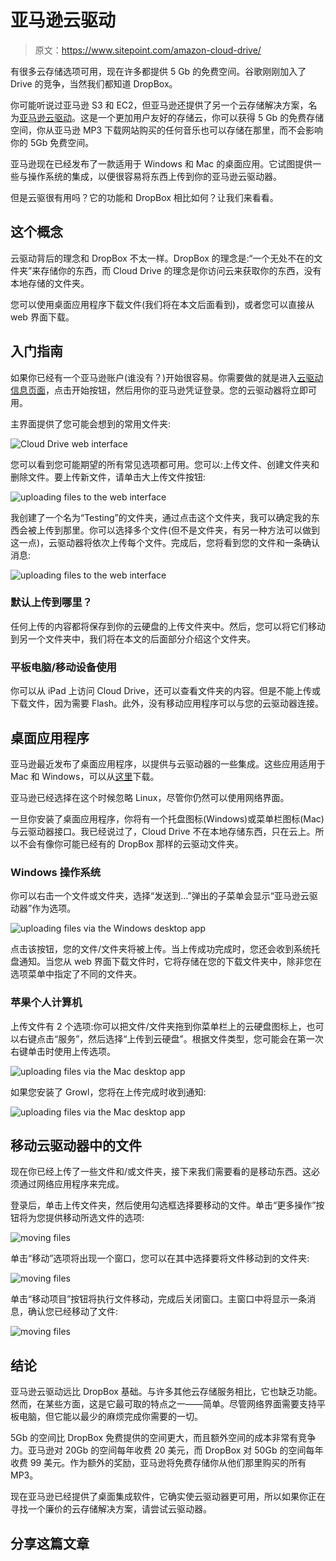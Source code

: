 # 亚马逊云驱动

> 原文：<https://www.sitepoint.com/amazon-cloud-drive/>

有很多云存储选项可用，现在许多都提供 5 Gb 的免费空间。谷歌刚刚加入了 Drive 的竞争，当然我们都知道 DropBox。

你可能听说过亚马逊 S3 和 EC2，但亚马逊还提供了另一个云存储解决方案，名为[亚马逊云驱动](https://www.amazon.com/clouddrive/learnmore)。这是一个更加用户友好的存储云，你可以获得 5 Gb 的免费存储空间，你从亚马逊 MP3 下载网站购买的任何音乐也可以存储在那里，而不会影响你的 5Gb 免费空间。

亚马逊现在已经发布了一款适用于 Windows 和 Mac 的桌面应用。它试图提供一些与操作系统的集成，以便很容易将东西上传到你的亚马逊云驱动器。

但是云驱很有用吗？它的功能和 DropBox 相比如何？让我们来看看。

## 这个概念

云驱动背后的理念和 DropBox 不太一样。DropBox 的理念是:“一个无处不在的文件夹”来存储你的东西，而 Cloud Drive 的理念是你访问云来获取你的东西，没有本地存储的文件夹。

您可以使用桌面应用程序下载文件(我们将在本文后面看到)，或者您可以直接从 web 界面下载。

## 入门指南

如果你已经有一个亚马逊账户(谁没有？)开始很容易。你需要做的就是进入[云驱动信息页面](https://www.amazon.com/clouddrive/learnmore)，点击开始按钮，然后用你的亚马逊凭证登录。您的云驱动器将立即可用。

主界面提供了您可能会想到的常用文件夹:

![Cloud Drive web interface](img/de4ff1dd4405d05a34475db79bce8077.png)

您可以看到您可能期望的所有常见选项都可用。您可以:上传文件、创建文件夹和删除文件。要上传新文件，请单击大上传文件按钮:

![uploading files to the web interface](img/0fd0db3f963a1378dec4965e185ce021.png)

我创建了一个名为“Testing”的文件夹，通过点击这个文件夹，我可以确定我的东西会被上传到那里。你可以选择多个文件(但不是文件夹，有另一种方法可以做到这一点)，云驱动器将依次上传每个文件。完成后，您将看到您的文件和一条确认消息:

![uploading files to the web interface](img/4ea189d932016ec586bbebde1ffbbb2e.png)

### 默认上传到哪里？

任何上传的内容都将保存到你的云硬盘的上传文件夹中。然后，您可以将它们移动到另一个文件夹中，我们将在本文的后面部分介绍这个文件夹。

### 平板电脑/移动设备使用

你可以从 iPad 上访问 Cloud Drive，还可以查看文件夹的内容。但是不能上传或下载文件，因为需要 Flash。此外，没有移动应用程序可以与您的云驱动器连接。

## 桌面应用程序

亚马逊最近发布了桌面应用程序，以提供与云驱动器的一些集成。这些应用适用于 Mac 和 Windows，可以从[这里](http://www.amazon.com/gp/feature.html?ie=UTF8&docId=1000796781)下载。

亚马逊已经选择在这个时候忽略 Linux，尽管你仍然可以使用网络界面。

一旦你安装了桌面应用程序，你将有一个托盘图标(Windows)或菜单栏图标(Mac)与云驱动器接口。我已经说过了，Cloud Drive 不在本地存储东西，只在云上。所以不会有像你可能已经有的 DropBox 那样的云驱动文件夹。

### Windows 操作系统

你可以右击一个文件或文件夹，选择“发送到…”弹出的子菜单会显示“亚马逊云驱动器”作为选项。

![uploading files via the Windows desktop app](img/fc86828635bbb958a01435bc4aed1a91.png)

点击该按钮，您的文件/文件夹将被上传。当上传成功完成时，您还会收到系统托盘通知。当您从 web 界面下载文件时，它将存储在您的下载文件夹中，除非您在选项菜单中指定了不同的文件夹。

### 苹果个人计算机

上传文件有 2 个选项:你可以把文件/文件夹拖到你菜单栏上的云硬盘图标上，也可以右键点击“服务”，然后选择“上传到云硬盘”。根据文件类型，您可能会在第一次右键单击时使用上传选项。

![uploading files via the Mac desktop app](img/2abed819f8b69b20c6e441e815cc5625.png)

如果您安装了 Growl，您将在上传完成时收到通知:

![uploading files via the Mac desktop app](img/e55c4868296a1cc5630bdeb66724dfb2.png)

## 移动云驱动器中的文件

现在你已经上传了一些文件和/或文件夹，接下来我们需要看的是移动东西。这必须通过网络应用程序来完成。

登录后，单击上传文件夹，然后使用勾选框选择要移动的文件。单击“更多操作”按钮将为您提供移动所选文件的选项:

![moving files](img/318fe73ca8ac839b8b8bc78f141fdb45.png)

单击“移动”选项将出现一个窗口，您可以在其中选择要将文件移动到的文件夹:

![moving files](img/592ae604143fd1322532af35892dc1a6.png)

单击“移动项目”按钮将执行文件移动，完成后关闭窗口。主窗口中将显示一条消息，确认您已经移动了文件:

![moving files](img/f620c1bb1806a4cdbf1feb825354cf4e.png)

## 结论

亚马逊云驱动远比 DropBox 基础。与许多其他云存储服务相比，它也缺乏功能。然而，在某些方面，这是它最可取的特点之一——简单。尽管网络界面需要支持平板电脑，但它能以最少的麻烦完成你需要的一切。

5Gb 的空间比 DropBox 免费提供的空间更大，而且额外空间的成本非常有竞争力。亚马逊对 20Gb 的空间每年收费 20 美元，而 DropBox 对 50Gb 的空间每年收费 99 美元。作为额外的奖励，亚马逊将免费存储你从他们那里购买的所有 MP3。

现在亚马逊已经提供了桌面集成软件，它确实使云驱动器更可用，所以如果你正在寻找一个廉价的云存储解决方案，请尝试云驱动器。

## 分享这篇文章